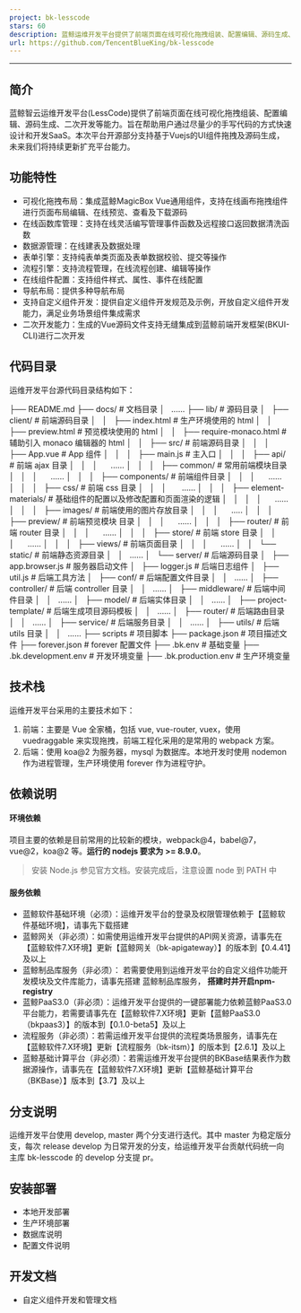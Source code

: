 ```yaml
---
project: bk-lesscode
stars: 60
description: 蓝鲸运维开发平台提供了前端页面在线可视化拖拽组装、配置编辑、源码生成、二次开发等能力。旨在帮助用户快速设计和开发 SaaS。
url: https://github.com/TencentBlueKing/bk-lesscode
---
```


* * *

简介
--

蓝鲸智云运维开发平台(LessCode)提供了前端页面在线可视化拖拽组装、配置编辑、源码生成、二次开发等能力。旨在帮助用户通过尽量少的手写代码的方式快速设计和开发SaaS。本次平台开源部分支持基于Vuejs的UI组件拖拽及源码生成，未来我们将持续更新扩充平台能力。

功能特性
----

-   可视化拖拽布局：集成蓝鲸MagicBox Vue通用组件，支持在线画布拖拽组件进行页面布局编辑、在线预览、查看及下载源码
-   在线函数库管理：支持在线灵活编写管理事件函数及远程接口返回数据清洗函数
-   数据源管理：在线建表及数据处理
-   表单引擎：支持纯表单类页面及表单数据校验、提交等操作
-   流程引擎：支持流程管理，在线流程创建、编辑等操作
-   在线组件配置：支持组件样式、属性、事件在线配置
-   导航布局：提供多种导航布局
-   支持自定义组件开发：提供自定义组件开发规范及示例，开放自定义组件开发能力，满足业务场景组件集成需求
-   二次开发能力：生成的Vue源码文件支持无缝集成到蓝鲸前端开发框架(BKUI-CLI)进行二次开发

代码目录
----

运维开发平台源代码目录结构如下：

├── README.md
├── docs/                   # 文档目录
│   ......
├── lib/                    # 源码目录
│   ├── client/             # 前端源码目录
│   │   ├── index.html      # 生产环境使用的 html
│   │   ├── preview.html    # 预览模块使用的 html
│   │   ├── require-monaco.html # 辅助引入 monaco 编辑器的 html
│   │   ├── src/            # 前端源码目录
│   │   │   ├── App.vue     # App 组件
│   │   │   ├── main.js     # 主入口
│   │   │   ├── api/        # 前端 ajax 目录
│   │   │       ......
│   │   │   ├── common/     # 常用前端模块目录
│   │   │       ......
│   │   │   ├── components/ # 前端组件目录
│   │   │       ......
│   │   │   ├── css/        # 前端 css 目录
│   │   │       ......
│   │   │   ├── element-materials/  # 基础组件的配置以及修改配置和页面渲染的逻辑
│   │   │   │       ......
│   │   │   ├── images/     # 前端使用的图片存放目录
│   │   │       .....
│   │   │   ├── preview/    # 前端预览模块 目录
│   │   │       ......
│   │   │   ├── router/     # 前端 router 目录
│   │   │       ......
│   │   │   ├── store/      # 前端 store 目录
│   │   │       ......
│   │   │   ├── views/      # 前端页面目录
│   │   │       ......
│   │   └── static/         # 前端静态资源目录
│   │       ......
│   └── server/             # 后端源码目录
│       ├── app.browser.js  # 服务器启动文件
│       ├── logger.js       # 后端日志组件
│       ├── util.js         # 后端工具方法
│       ├── conf/           # 后端配置文件目录
│       │   ......
│       ├── controller/     # 后端 controller 目录
│       │   ......
│       ├── middleware/     # 后端中间件目录
│       │   ......
│       ├── model/          # 后端实体目录
│       │   ......
│       ├── project-template/  # 后端生成项目源码模板
│       │   ......
│       ├── router/         # 后端路由目录
│       │   ......
│       ├── service/        # 后端服务目录
│       │   ......
│       ├── utils/          # 后端utils 目录
│       │   ......
├── scripts                 # 项目脚本
├── package.json            # 项目描述文件
├── forever.json            # forever 配置文件
├── .bk.env                 # 基础变量
├── .bk.development.env     # 开发环境变量
├── .bk.production.env      # 生产环境变量

技术栈
---

运维开发平台采用的主要技术如下：

1.  前端：主要是 Vue 全家桶，包括 vue, vue-router, vuex，使用 vuedraggable 来实现拖拽，前端工程化采用的是常用的 webpack 方案。
2.  后端：使用 koa@2 为服务器，mysql 为数据库。本地开发时使用 nodemon 作为进程管理，生产环境使用 forever 作为进程守护。

依赖说明
----

#### 环境依赖

项目主要的依赖是目前常用的比较新的模块，webpack@4，babel@7，vue@2，koa@2 等。**运行的 nodejs 要求为 >= 8.9.0**。

> 安装 Node.js 参见官方文档。安装完成后，注意设置 node 到 PATH 中

#### 服务依赖

-   蓝鲸软件基础环境（必须）：运维开发平台的登录及权限管理依赖于【蓝鲸软件基础环境】，请事先下载搭建
-   蓝鲸网关（非必须）：如需使用运维开发平台提供的API网关资源，请事先在【蓝鲸软件7.X环境】更新【蓝鲸网关（bk-apigateway）】的版本到【0.4.41】及以上
-   蓝鲸制品库服务（非必须）： 若需要使用到运维开发平台的自定义组件功能开发模块及文件库能力，请事先搭建 蓝鲸制品库服务， **搭建时并开启npm-registry**
-   蓝鲸PaaS3.0（非必须）：运维开发平台提供的一键部署能力依赖蓝鲸PaaS3.0平台能力，若需要请事先在【蓝鲸软件7.X环境】更新【蓝鲸PaaS3.0（bkpaas3）】的版本到【0.1.0-beta5】及以上
-   流程服务（非必须）：若需运维开发平台提供的流程类场景服务，请事先在【蓝鲸软件7.X环境】更新【流程服务（bk-itsm）】的版本到【2.6.1】及以上
-   蓝鲸基础计算平台（非必须）：若需运维开发平台提供的BKBase结果表作为数据源操作，请事先在【蓝鲸软件7.X环境】更新【蓝鲸基础计算平台（BKBase）】版本到【3.7】及以上

分支说明
----

运维开发平台使用 develop, master 两个分支进行迭代。其中 master 为稳定版分支，每次 release develop 为日常开发的分支，给运维开发平台贡献代码统一向主库 bk-lesscode 的 develop 分支提 pr。

安装部署
----

-   本地开发部署
-   生产环境部署
-   数据库说明
-   配置文件说明

开发文档
----

-   自定义组件开发和管理文档
